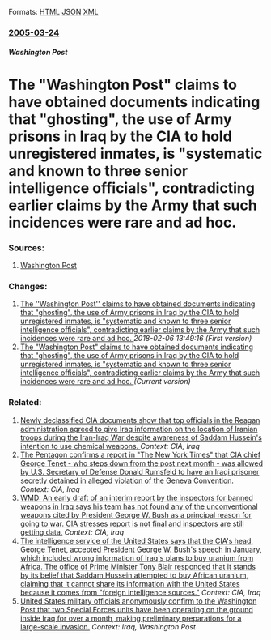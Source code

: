 
Formats: [HTML](/news/2005/03/24/the-washington-post-claims-to-have-obtained-documents-indicating-that-ghosting-the-use-of-army-prisons-in-iraq-by-the-cia-to-hold-unre.html)  [JSON](/news/2005/03/24/the-washington-post-claims-to-have-obtained-documents-indicating-that-ghosting-the-use-of-army-prisons-in-iraq-by-the-cia-to-hold-unre.json)  [XML](/news/2005/03/24/the-washington-post-claims-to-have-obtained-documents-indicating-that-ghosting-the-use-of-army-prisons-in-iraq-by-the-cia-to-hold-unre.xml)  

### [2005-03-24](/news/2005/03/24/index.md)

##### Washington Post
#  The "Washington Post" claims to have obtained documents indicating that "ghosting", the use of Army prisons in Iraq by the CIA to hold unregistered inmates, is "systematic and known to three senior intelligence officials", contradicting earlier claims by the Army that such incidences were rare and ad hoc. 




### Sources:

1. [Washington Post](https://www.washingtonpost.com/wp-dyn/articles/A61206-2005Mar23.html)

### Changes:

1. [ The ''Washington Post'' claims to have obtained documents indicating that "ghosting", the use of Army prisons in Iraq by the CIA to hold unregistered inmates, is "systematic and known to three senior intelligence officials", contradicting earlier claims by the Army that such incidences were rare and ad hoc. ](/news/2005/03/24/the-washington-post-claims-to-have-obtained-documents-indicating-that-ghosting-the-use-of-army-prisons-in-iraq-by-the-cia-to-hold-un.md) _2018-02-06 13:49:16 (First version)_
1. [ The "Washington Post" claims to have obtained documents indicating that "ghosting", the use of Army prisons in Iraq by the CIA to hold unregistered inmates, is "systematic and known to three senior intelligence officials", contradicting earlier claims by the Army that such incidences were rare and ad hoc. ](/news/2005/03/24/the-washington-post-claims-to-have-obtained-documents-indicating-that-ghosting-the-use-of-army-prisons-in-iraq-by-the-cia-to-hold-unre.md) _(Current version)_

### Related:

1. [Newly declassified CIA documents show that top officials in the Reagan administration agreed to give Iraq information on the location of Iranian troops during the Iran-Iraq War despite awareness of Saddam Hussein's intention to use chemical weapons. ](/news/2013/08/26/newly-declassified-cia-documents-show-that-top-officials-in-the-reagan-administration-agreed-to-give-iraq-information-on-the-location-of-ira.md) _Context: CIA, Iraq_
2. [ The Pentagon confirms a report in "The New York Times" that CIA chief George Tenet&nbsp;- who steps down from the post next month&nbsp;- was allowed by U.S. Secretary of Defense Donald Rumsfeld to have an Iraqi prisoner secretly detained in alleged violation of the Geneva Convention. ](/news/2004/06/17/the-pentagon-confirms-a-report-in-the-new-york-times-that-cia-chief-george-tenet-nbsp-a-who-steps-down-from-the-post-next-month-nbsp-a.md) _Context: CIA, Iraq_
3. [ WMD: An early draft of an interim report by the inspectors for banned weapons in Iraq says his team has not found any of the unconventional weapons cited by President George W. Bush as a principal reason for going to war. CIA stresses report is not final and inspectors are still getting data.](/news/2003/09/25/wmd-an-early-draft-of-an-interim-report-by-the-inspectors-for-banned-weapons-in-iraq-says-his-team-has-not-found-any-of-the-unconventional.md) _Context: CIA, Iraq_
4. [ The intelligence service of the United States says that the CIA's head, George Tenet, accepted President George W. Bush's speech in January, which included wrong information of Iraq's plans to buy uranium from Africa. The office of Prime Minister Tony Blair responded that it stands by its belief that Saddam Hussein attempted to buy African uranium, claiming that it cannot share its information with the United States because it comes from "foreign intelligence sources."](/news/2003/07/12/the-intelligence-service-of-the-united-states-says-that-the-cia-s-head-george-tenet-accepted-president-george-w-bush-s-speech-in-january.md) _Context: CIA, Iraq_
5. [ United States military officials anonymously confirm to the Washington Post that two Special Forces units have been operating on the ground inside Iraq for over a month, making preliminary preparations for a large-scale invasion.](/news/2003/02/13/united-states-military-officials-anonymously-confirm-to-the-washington-post-that-two-special-forces-units-have-been-operating-on-the-ground.md) _Context: Iraq, Washington Post_
